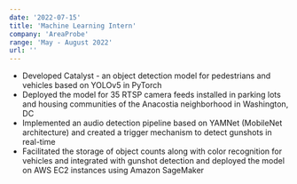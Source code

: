 ```yaml
---
date: '2022-07-15'
title: 'Machine Learning Intern'
company: 'AreaProbe'
range: 'May - August 2022'
url: ''
---
```


- Developed Catalyst - an object detection model for pedestrians and vehicles based on YOLOv5 in PyTorch
- Deployed the model for 35 RTSP camera feeds installed in parking lots and housing communities of the Anacostia neighborhood in Washington, DC
- Implemented an audio detection pipeline based on YAMNet (MobileNet architecture) and created a trigger mechanism to detect gunshots in real-time
- Facilitated the storage of object counts along with color recognition for vehicles and integrated with gunshot detection and deployed the model on AWS EC2 instances using Amazon SageMaker

